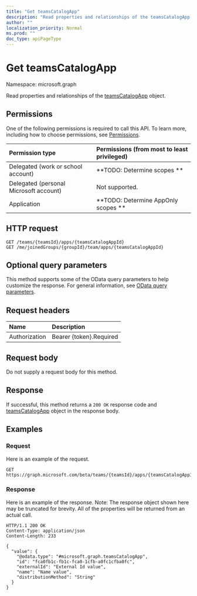 ```yaml
---
title: "Get teamsCatalogApp"
description: "Read properties and relationships of the teamsCatalogApp object."
author: ""
localization_priority: Normal
ms.prod: ""
doc_type: apiPageType
---
```


# Get teamsCatalogApp

Namespace: microsoft.graph

Read properties and relationships of the [teamsCatalogApp](../resources/teamscatalogapp.md) object.

## Permissions
One of the following permissions is required to call this API. To learn more, including how to choose permissions, see [Permissions](/concepts/permissions-reference.md).

|Permission type|Permissions (from most to least privileged)|
|:---|:---|
|Delegated (work or school account)|**TODO: Determine scopes **|
|Delegated (personal Microsoft account)|Not supported.|
|Application|**TODO: Determine AppOnly scopes **|

## HTTP request
<!-- {
  "blockType": "ignored"
}
-->
``` http
GET /teams/{teamsId}/apps/{teamsCatalogAppId}
GET /me/joinedGroups/{groupId}/team/apps/{teamsCatalogAppId}
```

## Optional query parameters
This method supports some of the OData query parameters to help customize the response. For general information, see [OData query parameters](/graph/query-parameters).

## Request headers
|Name|Description|
|:---|:---|
|Authorization|Bearer {token}.Required|

## Request body
Do not supply a request body for this method.

## Response
If successful, this method returns a `200 OK` response code and [teamsCatalogApp](../resources/teamscatalogapp.md) object in the response body.

## Examples

### Request
Here is an example of the request.
<!-- {
  "blockType": "request",
  "name": "get_teamscatalogapp"
}
-->
``` http
GET https://graph.microsoft.com/beta/teams/{teamsId}/apps/{teamsCatalogAppId}
```

### Response
Here is an example of the response. Note: The response object shown here may be truncated for brevity. All of the properties will be returned from an actual call.
<!-- {
  "blockType": "response",
  "truncated": true,
  "@odata.type": "microsoft.graph.teamsCatalogApp"
}
-->
``` http
HTTP/1.1 200 OK
Content-Type: application/json
Content-Length: 233

{
  "value": {
    "@odata.type": "#microsoft.graph.teamsCatalogApp",
    "id": "fca0fb1c-fb1c-fca0-1cfb-a0fc1cfba0fc",
    "externalId": "External Id value",
    "name": "Name value",
    "distributionMethod": "String"
  }
}
```


